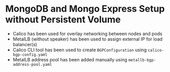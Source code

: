 # MongoDB and Mongo Express Setup without Persistent Volume
- Calico has been used for overlay networking between nodes and pods
- MetalLB (without speaker) has been used to assign external IP for load balancer(s)
- Calico CLI tool has been used to create `BGPConfiguration` using `calico-bgp-config.yaml`
- MetalLB address pool has been added manually using `metallb-bgp-address-pool.yaml`